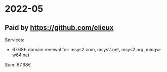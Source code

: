 # 2022-05

## Paid by https://github.com/elieux

Services:

* 67.68€ domain renewal for: msys2.com, msys2.net, msys2.org, mingw-w64.net

Sum: 67.68€
